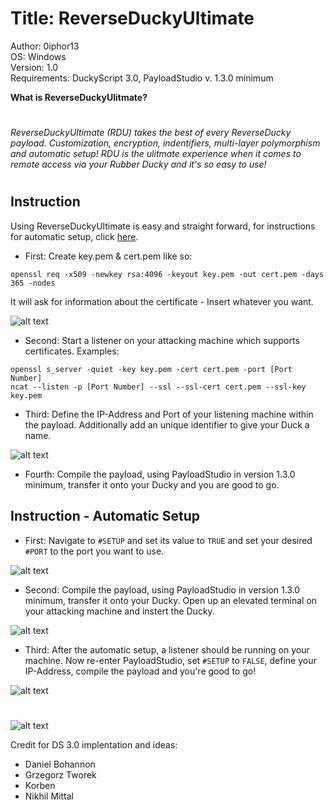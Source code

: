 # Title: ReverseDuckyUltimate

<p>Author: 0iphor13<br>
OS: Windows<br>
Version: 1.0<br>
Requirements: DuckyScript 3.0, PayloadStudio v. 1.3.0 minimum</p>

**What is ReverseDuckyUlitmate?**
#
*ReverseDuckyUltimate (RDU) takes the best of every ReverseDucky payload. Customization, encryption, indentifiers, multi-layer polymorphism and automatic setup!*
*RDU is the ulitmate experience when it comes to remote access via your Rubber Ducky and it's so easy to use!*
#
## Instruction

Using ReverseDuckyUltimate is easy and straight forward, for instructions for automatic setup, click [here](https://github.com/0iphor13/usbrubberducky-payloads/blob/master/payloads/library/remote_access/ReverseDuckyUltimate/README.md#instruction---automatic-setup).
- First: Create key.pem & cert.pem like so: <br>
```
openssl req -x509 -newkey rsa:4096 -keyout key.pem -out cert.pem -days 365 -nodes
```
It will ask for information about the certificate - Insert whatever you want.<br>

![alt text](https://github.com/0iphor13/usbrubberducky-payloads/blob/master/payloads/library/remote_access/ReverseDuckyUltimate/media/cert.png)

- Second: Start a listener on your attacking machine which supports certificates.
	Examples: 
```
openssl s_server -quiet -key key.pem -cert cert.pem -port [Port Number]
ncat --listen -p [Port Number] --ssl --ssl-cert cert.pem --ssl-key key.pem
```
- Third: Define the IP-Address and Port of your listening machine within the payload. Additionally add an unique identifier to give your Duck a name.

![alt text](https://github.com/0iphor13/usbrubberducky-payloads/blob/master/payloads/library/remote_access/ReverseDuckyUltimate/media/config.png)

- Fourth: Compile the payload, using PayloadStudio in version 1.3.0 minimum, transfer it onto your Ducky and you are good to go.

## Instruction - Automatic Setup
- First: Navigate to `#SETUP` and set its value to `TRUE` and set your desired `#PORT` to the port you want to use.

![alt text](https://github.com/0iphor13/usbrubberducky-payloads/blob/master/payloads/library/remote_access/ReverseDuckyUltimate/media/setup.png)

- Second: Compile the payload, using PayloadStudio in version 1.3.0 minimum, transfer it onto your Ducky. Open up an elevated terminal on your attacking machine and instert the Ducky.

![alt text](https://github.com/0iphor13/usbrubberducky-payloads/blob/master/payloads/library/remote_access/ReverseDuckyUltimate/media/execsetup.png)

- Third: After the automatic setup, a listener should be running on your machine. Now re-enter PayloadStudio, set `#SETUP` to `FALSE`, define your IP-Address, compile the payload and you're good to go!

![alt text](https://github.com/0iphor13/usbrubberducky-payloads/blob/master/payloads/library/remote_access/ReverseDuckyUltimate/media/autoip.png)
#

![alt text](https://github.com/0iphor13/usbrubberducky-payloads/blob/master/payloads/library/remote_access/ReverseDuckyUltimate/media/pwn.png)

Credit for DS 3.0 implentation and ideas:
- Daniel Bohannon
- Grzegorz Tworek
- Korben
- Nikhil Mittal
